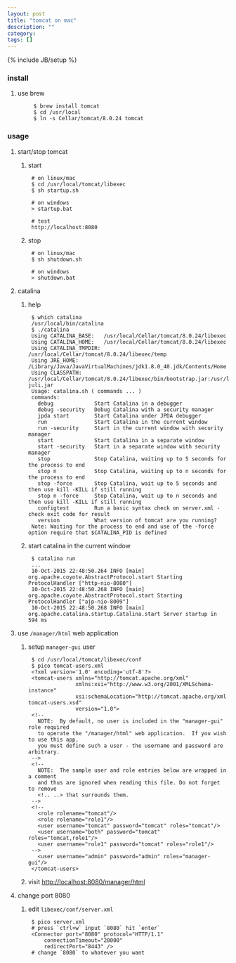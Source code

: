 ```yaml
---
layout: post
title: "tomcat on mac"
description: ""
category: 
tags: []
---
```

{% include JB/setup %}


### install

1. use brew

            $ brew install tomcat
            $ cd /usr/local
            $ ln -s Cellar/tomcat/8.0.24 tomcat

### usage

1. start/stop tomcat

    1. start

            # on linux/mac
            $ cd /usr/local/tomcat/libexec
            $ sh startup.sh

            # on windows
            > startup.bat

            # test
            http://localhost:8080

    1. stop

            # on linux/mac
            $ sh shutdown.sh

            # on windows
            > shutdown.bat

1. catalina

    1. help

            $ which catalina
            /usr/local/bin/catalina
            $ ./catalina 
            Using CATALINA_BASE:   /usr/local/Cellar/tomcat/8.0.24/libexec
            Using CATALINA_HOME:   /usr/local/Cellar/tomcat/8.0.24/libexec
            Using CATALINA_TMPDIR: /usr/local/Cellar/tomcat/8.0.24/libexec/temp
            Using JRE_HOME:        /Library/Java/JavaVirtualMachines/jdk1.8.0_40.jdk/Contents/Home
            Using CLASSPATH:       /usr/local/Cellar/tomcat/8.0.24/libexec/bin/bootstrap.jar:/usr/local/Cellar/tomcat/8.0.24/libexec/bin/tomcat-juli.jar
            Usage: catalina.sh ( commands ... )
            commands:
              debug             Start Catalina in a debugger
              debug -security   Debug Catalina with a security manager
              jpda start        Start Catalina under JPDA debugger
              run               Start Catalina in the current window
              run -security     Start in the current window with security manager
              start             Start Catalina in a separate window
              start -security   Start in a separate window with security manager
              stop              Stop Catalina, waiting up to 5 seconds for the process to end
              stop n            Stop Catalina, waiting up to n seconds for the process to end
              stop -force       Stop Catalina, wait up to 5 seconds and then use kill -KILL if still running
              stop n -force     Stop Catalina, wait up to n seconds and then use kill -KILL if still running
              configtest        Run a basic syntax check on server.xml - check exit code for result
              version           What version of tomcat are you running?
            Note: Waiting for the process to end and use of the -force option require that $CATALINA_PID is defined

    1. start catalina in the current window

            $ catalina run
            ...
            10-Oct-2015 22:48:50.264 INFO [main] org.apache.coyote.AbstractProtocol.start Starting ProtocolHandler ["http-nio-8080"]
            10-Oct-2015 22:48:50.268 INFO [main] org.apache.coyote.AbstractProtocol.start Starting ProtocolHandler ["ajp-nio-8009"]
            10-Oct-2015 22:48:50.268 INFO [main] org.apache.catalina.startup.Catalina.start Server startup in 594 ms

1. use `/manager/html` web application

    1. setup `manager-gui` user

            $ cd /usr/local/tomcat/libexec/conf
            $ pico tomcat-users.xml
            <?xml version='1.0' encoding='utf-8'?>
            <tomcat-users xmlns="http://tomcat.apache.org/xml"
                          xmlns:xsi="http://www.w3.org/2001/XMLSchema-instance"
                          xsi:schemaLocation="http://tomcat.apache.org/xml tomcat-users.xsd"
                          version="1.0">
            <!--
              NOTE:  By default, no user is included in the "manager-gui" role required
              to operate the "/manager/html" web application.  If you wish to use this app,
              you must define such a user - the username and password are arbitrary.
            -->
            <!--
              NOTE:  The sample user and role entries below are wrapped in a comment
              and thus are ignored when reading this file. Do not forget to remove
              <!.. ..> that surrounds them.
            -->
            <!--
              <role rolename="tomcat"/>
              <role rolename="role1"/>
              <user username="tomcat" password="tomcat" roles="tomcat"/>
              <user username="both" password="tomcat" roles="tomcat,role1"/>
              <user username="role1" password="tomcat" roles="role1"/>
            -->
              <user username="admin" password="admin" roles="manager-gui"/>
            </tomcat-users>

    1. visit [http://localhost:8080/manager/html](http://localhost:8080/manager/html)

1. change port 8080

    1. edit `libexec/conf/server.xml`

            $ pico server.xml
            # press `ctrl+w` input `8080` hit `enter`
            <Connector port="8080" protocol="HTTP/1.1"
                connectionTimeout="20000"
                redirectPort="8443" />
            # change `8080` to whatever you want
